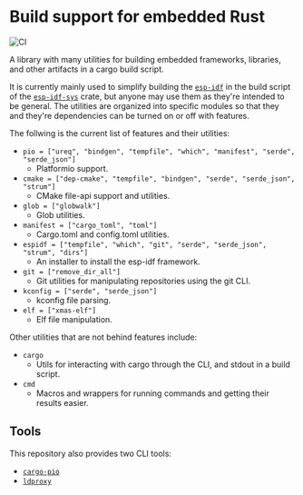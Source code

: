 # Build support for embedded Rust

![CI](https://github.com/esp-rs/embuild/actions/workflows/ci.yml/badge.svg)

A library with many utilities for building embedded frameworks, libraries, and other
artifacts in a cargo build script.

It is currently mainly used to simplify building the [`esp-idf`](https://github.com/espressif/esp-idf) in the build script of the
[`esp-idf-sys`](https://github.com/esp-rs/esp-idf-sys) crate, but anyone may use them as they're intended to be general. The
utilities are organized into specific modules so that they and they're dependencies can be
turned on or off with features.

The follwing is the current list of features and their utilities:

- `pio = ["ureq", "bindgen", "tempfile", "which", "manifest", "serde", "serde_json"]`
    - Platformio support.
- `cmake = ["dep-cmake", "tempfile", "bindgen", "serde", "serde_json", "strum"]`
    - CMake file-api support and utilities.
- `glob = ["globwalk"]`
    - Glob utilities.
- `manifest = ["cargo_toml", "toml"]`
    - Cargo.toml and config.toml utilities.
- `espidf = ["tempfile", "which", "git", "serde", "serde_json", "strum", "dirs"]`
    - An installer to install the esp-idf framework.
- `git = ["remove_dir_all"]`
    - Git utilities for manipulating repositories using the git CLI.
- `kconfig = ["serde", "serde_json"]`
    - kconfig file parsing.
- `elf = ["xmas-elf"]`
    - Elf file manipulation.

Other utilities that are not behind features include:
- `cargo`
    - Utils for interacting with cargo through the CLI, and stdout in a build script.
- `cmd`
    - Macros and wrappers for running commands and getting their results easier.

## Tools

This repository also provides two CLI tools:

- [`cargo-pio`](cargo-pio)
- [`ldproxy`](ldproxy)
